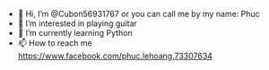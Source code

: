 - 👋 Hi, I’m @Cubon56931767 or you can call me by my name: Phuc
- 👀 I’m interested in playing guitar
- 🌱 I’m currently learning Python
- 📫 How to reach me https://www.facebook.com/phuc.lehoang.73307634

<!---
Cubon56931767/Cubon56931767 is a ✨ special ✨ repository because its `README.md` (this file) appears on your GitHub profile.
You can click the Preview link to take a look at your changes.
--->
